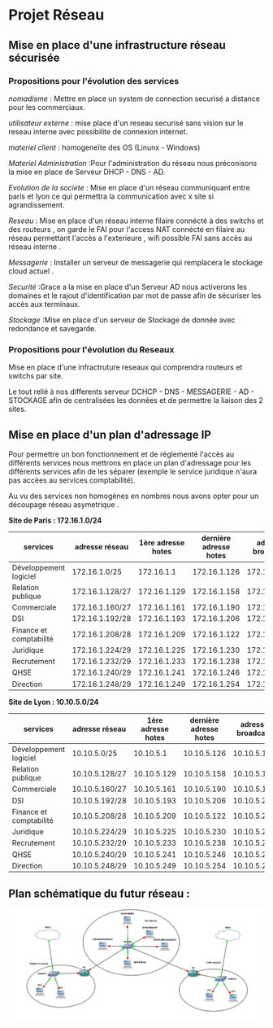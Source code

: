 # Projet Réseau

## Mise en place d'une infrastructure réseau sécurisée

### __Propositions pour l'évolution des services__ 


*nomadisme* : Mettre en place un system de connection securisé a distance pour les commerciaux.


*utilisateur externe* : mise place d'un reseau securisé sans vision sur le reseau interne avec possibilite de connexion internet.

*materiel client* : homogeneïte des OS (Linunx - Windows)

*Materiel Administration* :Pour l'administration du réseau nous préconisons la mise en place de Serveur DHCP - DNS - AD.

*Evolution de la societe* : Mise en place d'un réseau communiquant entre paris et lyon ce qui permettra la communication avec x site si agrandissement.

*Reseau* : Mise en place d'un réseau interne filaire connécté à des switchs et des routeurs , on garde le FAI pour l'access NAT connécté en filaire au réseau permettant l'accès a l'exterieure , wifi possible FAI sans accès au réseau interne .

*Messagerie* : Installer un serveur de messagerie qui remplacera le stockage cloud actuel .

*Securité* :Grace a la mise en place d'un Serveur AD nous activerons les domaines et le rajout d'identification par mot de passe afin de sécuriser les accès aux terminaux.

*Stockage* :Mise en place d'un serveur de Stockage de donnée avec redondance et savegarde.

### __Propositions pour l'évolution du Reseaux__

Mise en place d'une infractruture reseaux qui comprendra routeurs et switchs par site.

Le tout relié à nos differents serveur DCHCP - DNS - MESSAGERIE - AD - STOCKAGE afin de centralisées les données et de permettre la liaison des 2 sites.



## Mise en place d'un plan d'adressage IP

Pour permettre un bon fonctionnement et de réglementé l'accès au différents services nous mettrons en place un plan d'adressage pour les différents services afin de les séparer (exemple le service juridique n'aura pas accèes au services comptabilité).

Au vu des services non homogènes en nombres nous avons opter pour un découpage réseau asymetrique .

   **Site de Paris : 172.16.1.0/24**

|services|adresse réseau|1ère adresse hotes|dernière adresse hotes|adresse broadcast|
|---|----|----|----|----|
|Développement logiciel|172.16.1.0/25|172.16.1.1|172.16.1.126|172.16.1.127|
|Relation publique|172.16.1.128/27|172.16.1.129|172.16.1.158|172.16.1.159|
|Commerciale|172.16.1.160/27|172.16.1.161|172.16.1.190|172.16.1.191|
|DSI|172.16.1.192/28|172.16.1.193|172.16.1.206|172.16.1.207|
|Finance et comptabilité|172.16.1.208/28|172.16.1.209|172.16.1.122|172.16.1.223|
|Juridique|172.16.1.224/29|172.16.1.225|172.16.1.230|172.16.1.231|
|Recrutement|172.16.1.232/29|172.16.1.233|172.16.1.238|172.16.1.239|
|QHSE|172.16.1.240/29|172.16.1.241|172.16.1.246|172.16.1.247|
|Direction|172.16.1.248/29|172.16.1.249|172.16.1.254|172.16.1.255|


   **Site de Lyon : 10.10.5.0/24** 

|services|adresse réseau|1ère adresse hotes|dernière adresse hotes|adresse broadcast|
|---|----|----|----|----|
|Développement logiciel|10.10.5.0/25|10.10.5.1|10.10.5.126|10.10.5.127|
|Relation publique|10.10.5.128/27|10.10.5.129|10.10.5.158|10.10.5.159|
|Commerciale|10.10.5.160/27|10.10.5.161|10.10.5.190|10.10.5.191|
|DSI|10.10.5.192/28|10.10.5.193|10.10.5.206|10.10.5.207|
|Finance et comptabilité|10.10.5.208/28|10.10.5.209|10.10.5.122|10.10.5.223|
|Juridique|10.10.5.224/29|10.10.5.225|10.10.5.230|10.10.5.231|
|Recrutement|10.10.5.232/29|10.10.5.233|10.10.5.238|10.10.5.239|
|QHSE|10.10.5.240/29|10.10.5.241|10.10.5.246|10.10.5.247|
|Direction|10.10.5.248/29|10.10.5.249|10.10.5.254|10.10.5.255|


## Plan schématique du futur réseau :

![](https://github.com/Bilal-Aldimashq/TSSR-Projet3-Groupe_2-BuildYourInfra/blob/main/exemple.PNG?raw=true)
